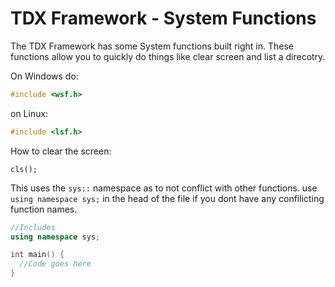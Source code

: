 # TDX Framework - System Functions

The TDX Framework has some System functions built right in. These functions allow you to quickly do things like clear screen and list a direcotry.

On Windows do:
```cpp
#include <wsf.h>
```
on Linux:
```cpp
#include <lsf.h>
```

How to clear the screen:
```
cls();
```

This uses the `sys::` namespace as to not conflict with other functions. use `using namespace sys;` in the head of the file if you dont have any confilicting function names.
```cpp
//Includes
using namespace sys;

int main() {
  //Code goes here
}
```